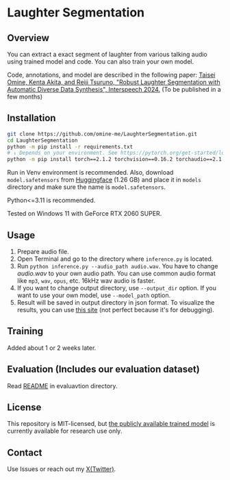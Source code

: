 # Laughter Segmentation

## Overview
You can extract a exact segment of laughter from various talking audio using trained model and code. You can also train your own model.

Code, annotations, and model are described in the following paper:
[Taisei Omine, Kenta Akita, and Reiji Tsuruno, "Robust Laughter Segmentation with Automatic Diverse Data Synthesis", Interspeech 2024.]() (To be published in a few months)

## Installation
```sh
git clone https://github.com/omine-me/LaughterSegmentation.git
cd LaughterSegmentation
python -m pip install -r requirements.txt
# ↓ Depends on your environment. See https://pytorch.org/get-started/locally/
python -m pip install torch==2.1.2 torchvision==0.16.2 torchaudio==2.1.2 --index-url https://download.pytorch.org/whl/cu121
```
Run in Venv environment is recommended. Also, download `model.safetensors` from [Huggingface](https://huggingface.co/omine-me/LaughterSegmentation/tree/main) (1.26 GB) and place it in `models` directory and make sure the name is `model.safetensors`.

Python<=3.11 is recommended.

Tested on Windows 11 with GeForce RTX 2060 SUPER.

## Usage
1. Prepare audio file.
1. Open Terminal and go to the directory where `inference.py` is located.
1. Run `python inference.py --audio_path audio.wav`. You have to change *audio.wav* to your own audio path. You can use common audio format like `mp3`, `wav`, `opus`, etc. 16kHz wav audio is faster.
1. If you want to change output directory, use  `--output_dir` option. If you want to use your own model, use `--model_path` option.
1. Result will be saved in output directory in json format. To visualize the results, you can use [this site](https://omine-me.github.io/AudioDatasetChecker/compare.html) (not perfect because it's for debugging).

## Training
Added about 1 or 2 weeks later.

## Evaluation (Includes our evaluation dataset)
Read [README](/evaluation/README.md) in evaluavtion directory.

## License
This repository is MIT-licensed, but [the publicly available trained model](https://huggingface.co/omine-me/LaughterSegmentation/tree/main) is currently available for research use only.

## Contact
Use Issues or reach out my [X(Twitter)](https://x.com/mineBeReal).

